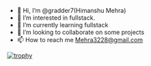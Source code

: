 - 👋 Hi, I’m @gradder7(Himanshu Mehra)
- 👀 I’m interested in fullstack.
- 🌱 I’m currently learning fullstack
- 💞️ I’m looking to collaborate on some projects
- 📫 How to reach me Mehra3228@gmail.com

[![trophy](https://github-profile-trophy.vercel.app/?gradder7=ryo-ma)](https://github.com/ryo-ma/github-profile-trophy)

<!---
gradder7/gradder7 is a ✨ special ✨ repository because its `README.md` (this file) appears on your GitHub profile.
You can click the Preview link to take a look at your changes.
--->
